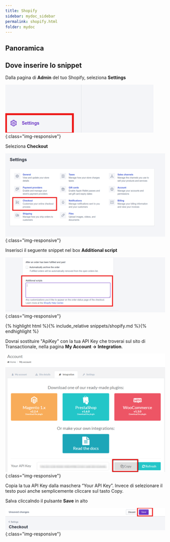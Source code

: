 ```yaml
---
title: Shopify
sidebar: mydoc_sidebar
permalink: shopify.html
folder: mydoc
---
```


## Panoramica


## Dove inserire lo snippet 

Dalla pagina di **Admin** del tuo Shopify, seleziona **Settings**

![image-title-here](images/shopify/settings.png){:class="img-responsive"}

Seleziona **Checkout**

![image-title-here](images/shopify/checkout.png){:class="img-responsive"}

Inserisci il seguente snippet nel box **Additional script**

![image-title-here](images/shopify/add_script.png){:class="img-responsive"}


{% highlight html %}{% include_relative snippets/shopify.md %}{% endhighlight %}

Dovrai sostituire "ApiKey" con la tua API Key che troverai sul sito di Transactionale, nella pagina **My Account -> Integration**.

![image-title-here](images/shopify/apikey.png){:class="img-responsive"}

Copia la tua API Key dalla maschera “Your API Key”. Invece di selezionare il testo puoi anche semplicemente cliccare sul tasto Copy.

Salva cliccalndo il pulsante **Save** in alto

![image-title-here](images/shopify/save_settings.png){:class="img-responsive"}